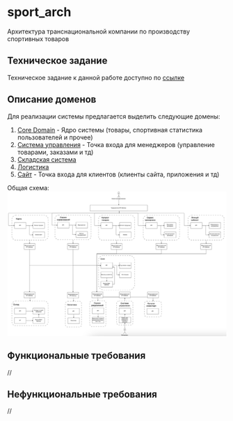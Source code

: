 # sport_arch
Архитектура транснациональной компании по производству спортивных товаров

## Техническое задание
Техническое задание к данной работе доступно по [ссылке](/TechnicalTask/TechTask.md)

## Описание доменов
Для реализации системы предлагается выделить следующие домены:
1. [Core Domain](/Domain/Core.md) - Ядро системы (товары, спортивная статистика пользователей и прочее)
2. [Система управления](/Domain/Admin.md) - Точка входа для менеджеров (управление товарами, заказами и тд)
3. [Складская система](/Domain/Storage.md)
4. [Логистика](/Domain/Logistic.md)
5. [Сайт](/Domain/Site.md) - Точка входа для клиентов (клиенты сайта, приложения и тд)

Общая схема:
![Общая схема доменов](/Img/scheme.png)

## Функциональные требования
//

## Нефункциональные требования
//